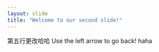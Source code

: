 ```yaml
---
layout: slide
title: "Welcome to our second slide!"
---
```

第五行更改哈哈
Use the left arrow to go back!
haha
